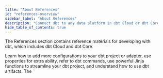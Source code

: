 ```yaml
---
title: "About References"
id: "references-overview"
sidebar_label: "About References"
description: "Connect dbt to any data platform in dbt Cloud or dbt Core, using a dedicated adapter plugin"
hide_table_of_contents: true
---
```


The References section contains reference materials for developing with dbt, which includes dbt Cloud and dbt Core.

Learn how to add more configurations to your dbt project or adapter, use properties for extra ability, refer to dbt commands, use powerful Jinja functions to streamline your dbt project, and understand how to use dbt artifacts. The <br />

<div className="grid--3-col">

<Card
    title="Project configurations"
    body="Customize and configure your dbt project to optimize performance."
    link="/reference/dbt_project.yml"
    icon="computer"/>

<Card
    title="Platform-specific configurations"
    body="Learn how to optimize performance with data platform-specific configurations in dbt Cloud and dbt Core."
    link="/reference/resource-configs/postgres-configs"
    icon="computer"/>

<Card
    title="Resource configurations and properties"
    body="Properties and configurations that provide extra abilities to your projects resources."
    link="/reference/configs-and-properties"
    icon="computer"/>

<Card
    title="dbt Commands"
    body="Outlines the commands supported by dbt and their relevant flags."
    link="/reference/dbt-commands"
    icon="computer"/>

<Card
    title="dbt Jinja functions"
    body="Additional functions and variables to the Jinja context that are useful when working with a dbt project."
    link="/reference/dbt-jinja-functions"
    icon="computer"/>

<Card
    title="dbt Artifacts"
    body="Information on dbt-generated Artifacts and how you can use them."
    link="/reference/artifacts/dbt-artifacts"
    icon="computer"/>

<Card
    title="Snowflake Permissions Artifacts"
    body="Provides an example Snowflake database role permissions."
    link="/reference/snowflake-permissions"
    icon="computer"/>

</div>
